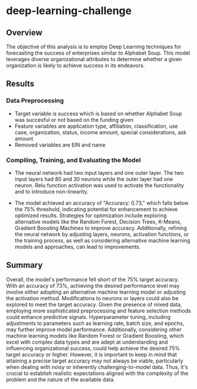# deep-learning-challenge

## Overview

The objective of this analysis is to employ Deep Learning techniques for forecasting the success of enterprises similar to Alphabet Soup. This model leverages diverse organizational attributes to determine whether a given organization is likely to achieve success in its endeavors.

## Results

### Data Preprocessing

* Target variable is success which is based on whether Alphabet Soup was succesful or not based on the funding given
* Feature variables are application type, affiliation, classification, use case, organization, status, income amount, special considerations, ask amount
* Removed variables are EIN and name

### Compiling, Training, and Evaluating the Model

* The neural network had two input layers and one outer layer. The two input layers had 80 and 30 neurons while the outer layer had one neuron. Relu function activation was used to activate the functionality and to introduce non-linearity.

* The model achieved an accuracy of "Accuracy: 0.73," which falls below the 75% threshold, indicating potential for enhancement to achieve optimized results. Strategies for optimization include exploring alternative models like the Random Forest, Decision Trees, K-Means, Gradient Boosting Machines to improve accuracy. Additionally, refining the neural network by adjusting layers, neurons, activation functions, or the training process, as well as considering alternative machine learning models and approaches, can lead to improvements.

## Summary

Overall, the model's performance fell short of the 75% target accuracy. With an accuracy of 73%, achieving the desired performance level may involve either adopting an alternative machine learning model or adjusting the activation method. Modifications to neurons or layers could also be explored to meet the target accuracy. Given the presence of mixed data, employing more sophisticated preprocessing and feature selection methods could enhance predictive signals. Hyperparameter tuning, including adjustments to parameters such as learning rate, batch size, and epochs, may further improve model performance. Additionally, considering other machine learning models like Random Forest or Gradient Boosting, which excel with complex data types and are adept at understanding and influencing organizational success, could help achieve the desired 75% target accuracy or higher. However, it is important to keep in mind that attaining a precise target accuracy may not always be viable, particularly when dealing with noisy or inherently challenging-to-model data. Thus, it's crucial to establish realistic expectations aligned with the complexity of the problem and the nature of the available data.